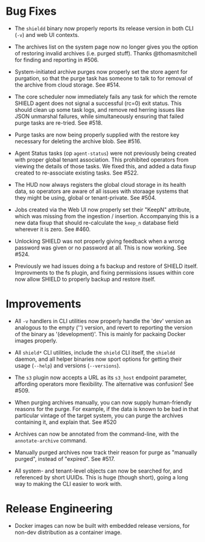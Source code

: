 # Bug Fixes

- The `shieldd` binary now properly reports its release version in
  both CLI (`-v`) and web UI contexts.

- The archives list on the system page now no longer gives you the
  option of restoring invalid archives (i.e. purged stuff).
  Thanks @thomasmitchell for finding and reporting in #506.

- System-initiated archive purges now properly set the store agent
  for purgation, so that the purge task has someone to talk to for
  removal of the archive from cloud storage.  See #514.

- The core scheduler now immediately fails any task for which the
  remote SHIELD agent does not signal a successful (rc=0) exit
  status.  This should clean up some task logs, and remove red
  herring issues like JSON unmarshal failures, while
  simultaneously ensuring that failed purge tasks are re-tried.
  See #518.

- Purge tasks are now being properly supplied with the restore key
  necessary for deleting the archive blob.  See #516.

- Agent Status tasks (op `agent-status`) were not previously being
  created with proper global tenant association.  This prohibited
  operators from viewing the details of those tasks.  We fixed
  this, and added a data fixup created to re-associate existing
  tasks.  See #522.

- The HUD now always registers the global cloud storage in its
  health data, so operators are aware of all issues with storaage
  systems that they might be using, global or tenant-private.
  See #504.

- Jobs created via the Web UI now properly set their "KeepN"
  attribute, which was missing from the ingestion / insertion.
  Accompanying this is a new data fixup that should re-calculate
  the `keep_n` database field wherever it is zero.  See #460.

- Unlocking SHIELD was not properly giving feedback when a wrong
  password was given or no password at all. This is now working.
  See #524.

- Previously we had issues doing a fs backup and restore of SHIELD
  itself. Improvments to the fs plugin, and fixing permissions issues
  within core now allow SHIELD to properly backup and restore itself.

# Improvements

- All `-v` handlers in CLI utilities now properly handle the 'dev'
  version as analogous to the empty ('') version, and revert to
  reporting the version of the binary as '(development)'.  This is
  mainly for packaing Docker images properly.

- All `shield*` CLI utilities, include the `shield` CLI itself,
  the `shieldd` daemon, and all helper binaries now sport options
  for getting their usage (`--help`) and versions (`--versions`).

- The `s3` plugin now accepts a URL as its `s3_host` endpoint
  parameter, affording operators more flexibility.
  The alternative was confusion!  See #509.

- When purging archives manually, you can now supply
  human-friendly reasons for the purge.  For example, if the data
  is known to be bad in that particular vintage of the target
  system, you can purge the archives containing it, and explain
  that.  See #520

- Archives can now be annotated from the command-line, with the
  `annotate-archive` command.

- Manually purged archives now track their reason for purge as
  "manually purged", instead of "expired".  See #517.

- All system- and tenant-level objects can now be searched for,
  and referenced by short UUIDs.  This is huge (though short),
  going a long way to making the CLI easier to work with.

# Release Engineering

- Docker images can now be built with embedded release versions,
  for non-dev distribution as a container image.
